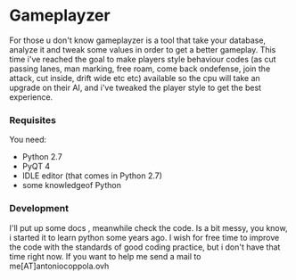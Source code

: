 # Gameplayzer

For those u don't know gameplayzer is a tool that take your database, analyze it and tweak some values in order to get a better gameplay.
This time i've reached the goal to make players style behaviour codes (as cut passing lanes, man marking, free roam, come back ondefense, join the attack, cut inside, drift wide etc etc) available so the cpu will take an upgrade on their AI, and i've tweaked the player style to get the best experience.


### Requisites
You need:
* Python 2.7
* PyQT 4
* IDLE editor (that comes in Python 2.7)
* some knowledgeof Python

### Development
 I'll put up some docs , meanwhile check the code.
 Is a bit messy, you know, i started it to learn python some years ago. I wish for free time to improve the code with the standards of good coding practice, but i don't have that time right now.
 If you want to help me send a mail to me[AT]antoniocoppola.ovh